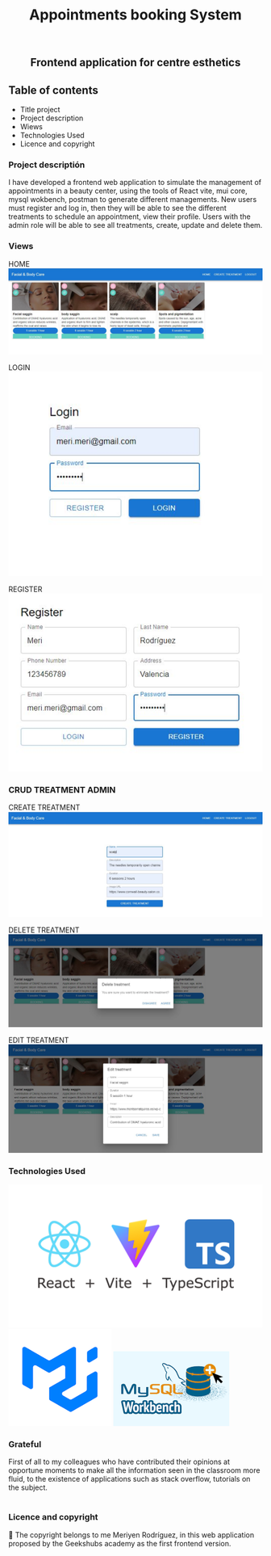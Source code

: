 <h1 align="center">Appointments booking System</h1>​
​
<h2 align="center">Frontend application for centre esthetics</h2>

## Table of contents

- Title project
- Project description
- Wiews
- Technologies Used
- Licence and copyright

### Project descriptión

I have developed a frontend web application to simulate the management of appointments in a beauty center, using the tools of React vite, mui core, mysql wokbench, postman to generate different managements. New users must register and log in, then they will be able to see the different treatments to schedule an appointment, view their profile. Users with the admin role will be able to see all treatments, create, update and delete them.

### Views

HOME
![Home](./src/Imag/Home.JPG)

LOGIN
![Login](./src/Imag/Login.JPG)

REGISTER
![Register](./src/Imag/Register.JPG)

### CRUD TREATMENT ADMIN

CREATE TREATMENT
![Create Treatment](./src/Imag/create_Treatment.JPG)

DELETE TREATMENT
![Delete](./src/Imag/delete_Treatment.JPG)

EDIT TREATMENT
![Edit](./src/Imag/edit_Treatment.JPG)

### Technologies Used

![Vite](./src/Imag/react_Vite_Type.png)
![Material_UI](./src/Imag/Material_UI.png)
![Workbench](./src/Imag/img_mysql_workbench.png)

### Grateful

First of all to my colleagues who have contributed their opinions at opportune moments to make all the information seen in the classroom more fluid, to the existence of applications such as stack overflow, tutorials on the subject.  
​

### Licence and copyright

📝 The copyright belongs to me Meriyen Rodríguez, in this web application proposed by the Geekshubs academy as the first frontend version.
